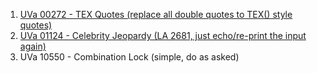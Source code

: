 1. [UVa 00272 - TEX Quotes (replace all double quotes to TEX() style quotes)]()
2. [UVa 01124 - Celebrity Jeopardy (LA 2681, just echo/re-print the input again)](https://onlinejudge.org/index.php?option=com_onlinejudge&Itemid=8&category=246&page=show_problem&problem=3565)
3. UVa 10550 - Combination Lock (simple, do as asked)
